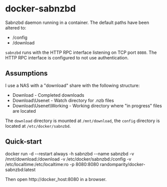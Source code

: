 docker-sabnzbd
==============

Sabnzbd daemon running in a container. The default paths have been altered to:

 * /config
 * /download

`sabnzbd` runs with the HTTP RPC interface listening on TCP port `8080`. The HTTP RPC interface is configured to not use authentication.

Assumptions
-----------

I use a NAS with a "download" share with the following structure:

  - Download                - Completed downloads
  - Download\Usenet         - Watch directory for .nzb files
  - Download\Usenet\Working - Working directory where "in progress" files are located

The `download` directory is mounted at `/mnt/download`, the `config` directory is located at `/etc/docker/sabnzbd`.

Quick-start
-----------
docker run -d --restart always -h sabnzbd --name sabnzbd -v /mnt/download:/download -v /etc/docker/sabnzbd:/config -v /etc/localtime:/etc/localtime:ro -p 8080:8080 randomparity/docker-sabnzbd:latest

Then open http://docker_host:8080 in a browser.
